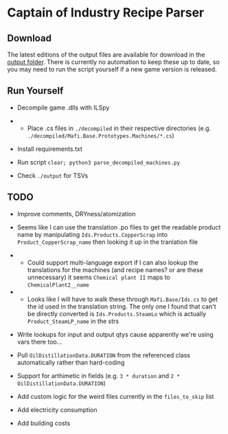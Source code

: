 # Captain of Industry Recipe Parser

## Download

The latest editions of the output files are available for download in the [output folder](https://github.com/brct-james/captain-of-industry-recipe-parser/tree/main/output). There is currently no automation to keep these up to date, so you may need to run the script yourself if a new game version is released.

## Run Yourself

- Decompile game .dlls with ILSpy

- - Place .cs files in `./decompiled` in their respective directories (e.g. `./decompiled/Mafi.Base.Prototypes.Machines/*.cs`)

- Install requirements.txt

- Run script `clear; python3 parse_decompiled_machines.py`

- Check `./output` for TSVs

## TODO

- Improve comments, DRYness/atomization

- Seems like I can use the translation .po files to get the readable product name by manipulating `Ids.Products.CopperScrap` into `Product_CopperScrap_name` then looking it up in the tranlation file
- - Could support multi-language export if I can also lookup the translations for the machines (and recipe names? or are these unnecessary) it seems `Chemical plant II` maps to `ChemicalPlant2__name`
- - Looks like I will have to walk these through `Mafi.Base/Ids.cs` to get the id used in the translation string. The only one I found that can't be directly converted is `Ids.Products.SteamLo` which is actually `Product_SteamLP_name` in the strs

- Write lookups for input and output qtys cause apparently we're using vars there too...

- Pull `OilDistillationData.DURATION` from the referenced class automatically rather than hard-coding

- Support for arthimetic in fields (e.g. `3 * duration` and `2 * OilDistillationData.DURATION`)

- Add custom logic for the weird files currently in the `files_to_skip` list

- Add electricity consumption

- Add building costs